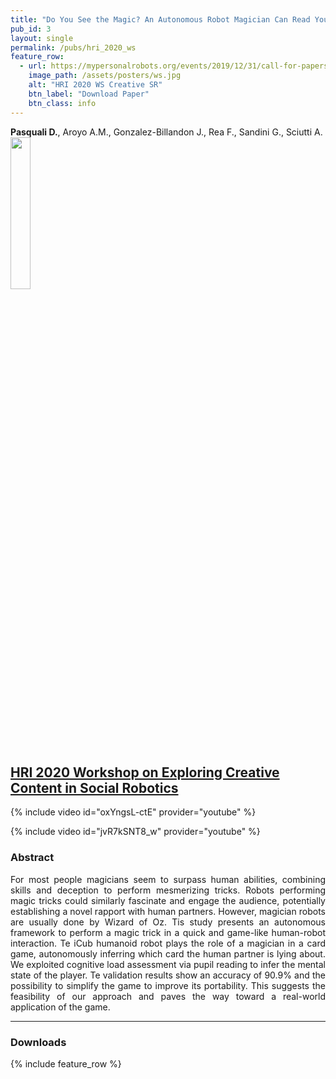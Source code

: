 ```yaml
---
title: "Do You See the Magic? An Autonomous Robot Magician Can Read Your Mind"
pub_id: 3
layout: single
permalink: /pubs/hri_2020_ws
feature_row:
  - url: https://mypersonalrobots.org/events/2019/12/31/call-for-papers-hri-2020-workshop-on-exploring-creative-content-in-social-robotics
    image_path: /assets/posters/ws.jpg
    alt: "HRI 2020 WS Creative SR"
    btn_label: "Download Paper"
    btn_class: info
---
```


**Pasquali D.**, Aroyo A.M., Gonzalez-Billandon J., Rea F., Sandini G., Sciutti A.
<img width="25%" src="../../assets/images/hri.png">

## [HRI 2020 Workshop on Exploring Creative Content in Social Robotics](https://mypersonalrobots.org/events/2019/12/31/call-for-papers-hri-2020-workshop-on-exploring-creative-content-in-social-robotics)

{% include video id="oxYngsL-ctE" provider="youtube" %}

{% include video id="jvR7kSNT8_w" provider="youtube" %}

### Abstract
<div style="text-align: justify">
For most people magicians seem to surpass human abilities, combining skills and deception to perform mesmerizing tricks. Robots performing magic tricks could similarly fascinate and engage the audience, potentially establishing a novel rapport with human partners. However, magician robots are usually done by Wizard of Oz. Tis study presents an autonomous framework to perform a magic trick in a quick and game-like human-robot interaction. Te iCub humanoid robot plays the role of a magician in a card game, autonomously inferring which card the human partner is lying about. We exploited cognitive load assessment via pupil reading to infer the mental state of the player. Te validation results show an accuracy of 90.9% and the possibility to simplify the game to improve its portability. This suggests the feasibility of our approach and paves the way toward a real-world application of the game.
</div>

---


### Downloads

{% include feature_row %}